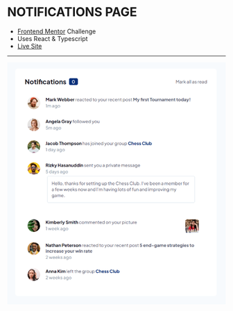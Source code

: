 # NOTIFICATIONS PAGE
- [Frontend Mentor](https://www.frontendmentor.io/) Challenge
- Uses React & Typescript
- [Live Site](https://astonishing-gumdrop-8d9899.netlify.app/)
---
![screenshot](image.png)